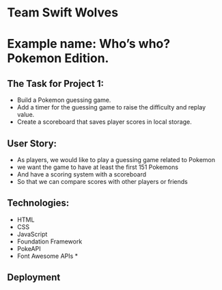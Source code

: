 # Team Swift Wolves
# Example name: Who’s who? Pokemon Edition. 

## The Task for Project 1:

- Build a Pokemon guessing game. 
- Add a timer for the guessing game to raise the difficulty and replay value.
- Create a scoreboard that saves player scores in local storage. 


## User Story:

- As players, we would like to play a guessing game related to Pokemon
- we want the game to have at least the first 151 Pokemons
- And have a scoring system with a scoreboard
- So that we can compare scores with other players or friends

## Technologies:
- HTML
- CSS
- JavaScript
- Foundation Framework
- PokeAPI
- Font Awesome APIs *

## Deployment
